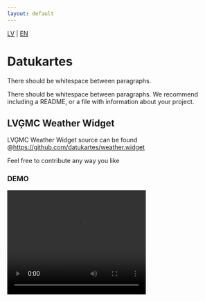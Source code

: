 ```yaml
---
layout: default
---
```


[LV](/lv) | [EN](/)
# Datukartes

There should be whitespace between paragraphs.

There should be whitespace between paragraphs. We recommend including a README, or a file with information about your project.

## LVĢMC Weather Widget

LVĢMC Weather Widget source can be found @https://github.com/datukartes/weather.widget

Feel free to contribute any way you like

### DEMO
<video width="320" height="240" controls>
  <source src="https://github.com/datukartes/weather.widget/blob/main/docs/assets/preview.mp4?raw=true" type="video/mp4">
  Widget demo can be downloaded @https://github.com/datukartes/weather.widget/blob/main/docs/assets/preview.mp4?raw=true
</video>
